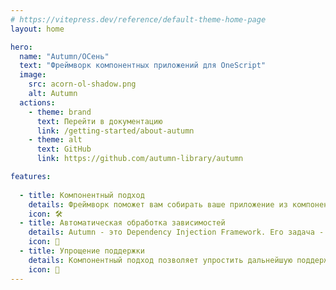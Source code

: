 ```yaml
---
# https://vitepress.dev/reference/default-theme-home-page
layout: home

hero:
  name: "Autumn/ОСень"
  text: "Фреймворк компонентных приложений для OneScript"
  image:
    src: acorn-ol-shadow.png
    alt: Autumn
  actions:
    - theme: brand
      text: Перейти в документацию
      link: /getting-started/about-autumn
    - theme: alt
      text: GitHub
      link: https://github.com/autumn-library/autumn

features:
  
  - title: Компонентный подход
    details: Фреймворк поможет вам собирать ваше приложение из компонентов, без необходимости заниматься их собственным созданием или настройкой
    icon: 🛠️
  - title: Автоматическая обработка зависимостей
    details: Autumn - это Dependency Injection Framework. Его задача - исключение необходимости разработчику следить за составом, количеством и порядком параметров конструирования при создании новых объектов с зависимостями
    icon: 🤖
  - title: Упрощение поддержки
    details: Компонентный подход позволяет упростить дальнейшую поддержку проекта благодаря сохранению ПЕО (Принципа Единой Ответственности)
    icon: 🙂
---
```


